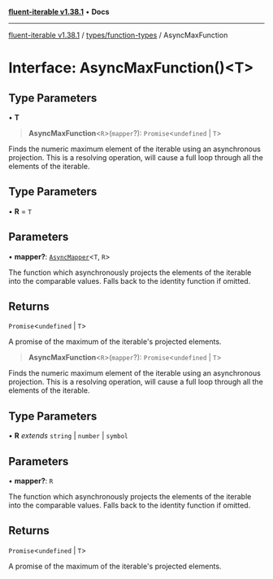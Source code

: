 [**fluent-iterable v1.38.1**](../../../README.md) • **Docs**

***

[fluent-iterable v1.38.1](../../../README.md) / [types/function-types](../README.md) / AsyncMaxFunction

# Interface: AsyncMaxFunction()\<T\>

## Type Parameters

• **T**

> **AsyncMaxFunction**\<`R`\>(`mapper`?): `Promise`\<`undefined` \| `T`\>

Finds the numeric maximum element of the iterable using an asynchronous projection. This is a resolving operation, will cause a full loop through all the elements of the iterable.

## Type Parameters

• **R** = `T`

## Parameters

• **mapper?**: [`AsyncMapper`](../../../index/interfaces/AsyncMapper.md)\<`T`, `R`\>

The function which asynchronously projects the elements of the iterable into the comparable values. Falls back to the identity function if omitted.

## Returns

`Promise`\<`undefined` \| `T`\>

A promise of the maximum of the iterable's projected elements.

> **AsyncMaxFunction**\<`R`\>(`mapper`?): `Promise`\<`undefined` \| `T`\>

Finds the numeric maximum element of the iterable using an asynchronous projection. This is a resolving operation, will cause a full loop through all the elements of the iterable.

## Type Parameters

• **R** *extends* `string` \| `number` \| `symbol`

## Parameters

• **mapper?**: `R`

The function which asynchronously projects the elements of the iterable into the comparable values. Falls back to the identity function if omitted.

## Returns

`Promise`\<`undefined` \| `T`\>

A promise of the maximum of the iterable's projected elements.
